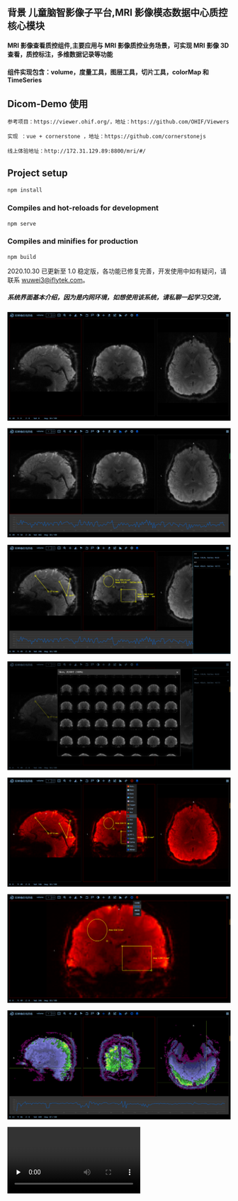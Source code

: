 <!--
 * @Description:
 * @Version: 2.0
 * @Autor: wuwei3
 * @Date: 2020-08-13 10:47:10
 * @LastEditors: Please set LastEditors
 * @LastEditTime: 2020-11-19 11:19:55
-->

## 背景 儿童脑智影像子平台,MRI 影像模态数据中心质控核心模块

#### MRI 影像查看质控组件,主要应用与 MRI 影像质控业务场景，可实现 MRI 影像 3D 查看，质控标注，多维数据记录等功能

#### 组件实现包含：volume，度量工具，图层工具，切片工具，colorMap 和 TimeSeries

## Dicom-Demo 使用

```
参考项目：https://viewer.ohif.org/，地址：https://github.com/OHIF/Viewers

实现 ：vue + cornerstone ，地址：https://github.com/cornerstonejs

线上体验地址：http://172.31.129.89:8800/mri/#/
```

## Project setup

```
npm install
```

### Compiles and hot-reloads for development

```
npm serve
```

### Compiles and minifies for production

```
npm build
```

2020.10.30 已更新至 1.0 稳定版，各功能已修复完善，开发使用中如有疑问，请联系 wuwei3@iflytek.com。

##### 系统界面基本介绍，因为是内网环境，如想使用该系统，请私聊一起学习交流，

![首页](./src/asstes/index.jpg)

![volume点绘制](./src/asstes/slice.jpg)

![基本工具集](./src/asstes/tools.jpg)

![切片弹窗](./src/asstes/dialog.jpg)

![clolrMap](./src/asstes/color.jpg)

![视图切换](./src/asstes/view.jpg)

![十字线](./src/asstes/line.jpg)

<video id="video" controls="" preload="none">
    <source id="mp4" src="./src/asstes/home.mp4" type="video/mp4">
</video>

